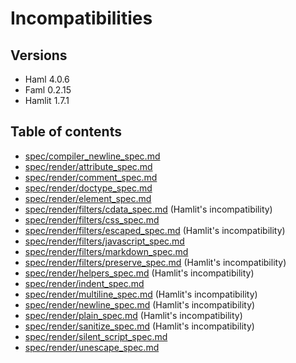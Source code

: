 # Incompatibilities
## Versions
- Haml 4.0.6
- Faml 0.2.15
- Hamlit 1.7.1

## Table of contents
- [spec/compiler_newline_spec.md](spec/compiler_newline_spec.md)
- [spec/render/attribute_spec.md](spec/render/attribute_spec.md)
- [spec/render/comment_spec.md](spec/render/comment_spec.md)
- [spec/render/doctype_spec.md](spec/render/doctype_spec.md)
- [spec/render/element_spec.md](spec/render/element_spec.md)
- [spec/render/filters/cdata_spec.md](spec/render/filters/cdata_spec.md) (Hamlit's incompatibility)
- [spec/render/filters/css_spec.md](spec/render/filters/css_spec.md)
- [spec/render/filters/escaped_spec.md](spec/render/filters/escaped_spec.md) (Hamlit's incompatibility)
- [spec/render/filters/javascript_spec.md](spec/render/filters/javascript_spec.md)
- [spec/render/filters/markdown_spec.md](spec/render/filters/markdown_spec.md)
- [spec/render/filters/preserve_spec.md](spec/render/filters/preserve_spec.md) (Hamlit's incompatibility)
- [spec/render/helpers_spec.md](spec/render/helpers_spec.md) (Hamlit's incompatibility)
- [spec/render/indent_spec.md](spec/render/indent_spec.md)
- [spec/render/multiline_spec.md](spec/render/multiline_spec.md) (Hamlit's incompatibility)
- [spec/render/newline_spec.md](spec/render/newline_spec.md) (Hamlit's incompatibility)
- [spec/render/plain_spec.md](spec/render/plain_spec.md) (Hamlit's incompatibility)
- [spec/render/sanitize_spec.md](spec/render/sanitize_spec.md) (Hamlit's incompatibility)
- [spec/render/silent_script_spec.md](spec/render/silent_script_spec.md)
- [spec/render/unescape_spec.md](spec/render/unescape_spec.md)
